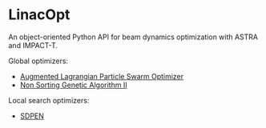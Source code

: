 # LinacOpt
An object-oriented Python API for beam dynamics optimization with ASTRA and IMPACT-T.

Global optimizers: 

- [Augmented Lagrangian Particle Swarm Optimizer](http://www.pyopt.org/reference/optimizers.alpso.html#module-pyALPSO)
- [Non Sorting Genetic Algorithm II](http://www.pyopt.org/reference/optimizers.nsga2.html#module-pyNSGA2)

Local search optimizers:

- [SDPEN](http://www.pyopt.org/reference/optimizers.sdpen.html#module-pySDPEN)
